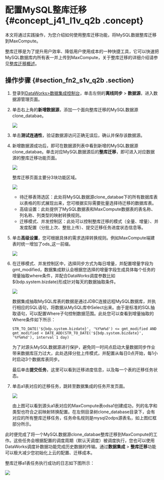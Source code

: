 # 配置MySQL整库迁移 {#concept_j41_l1v_q2b .concept}

本文将通过实践操作，为您介绍如何使用整库迁移功能，将MySQL数据整库迁移到MaxCompute。

整库迁移是为了提升用户效率、降低用户使用成本的一种快捷工具，它可以快速把MySQL数据库内所有表一并上传到MaxCompute，关于整库迁移的详细介绍请参见[整库迁移概述](cn.zh-CN/使用指南/数据集成/整库迁移/整库迁移概述.md#)。

## 操作步骤 {#section_fn2_s1v_q2b .section}

1.  登录到[DataWorks\>数据集成控制台](https://account.aliyun.com/login/mixlogin.htm)，单击左侧的**离线同步** \> **数据源**，进入数据源管理页面。
2.  单击右上角的**新增数据源**，添加一个面向整库迁移的MySQL数据源clone\_databae。

    ![](http://static-aliyun-doc.oss-cn-hangzhou.aliyuncs.com/assets/img/16268/15481778628560_zh-CN.png)

3.  单击**测试连通性**，验证数据源访问正确无误后，确认并保存该数据源。
4.  新增数据源成功后，即可在数据源列表中看到新增的MySQL数据源clone\_databae。单击对应MySQL数据源后的**整库迁移**，即可进入对应数据源的整库迁移功能页面。

    ![](http://static-aliyun-doc.oss-cn-hangzhou.aliyuncs.com/assets/img/16268/15481778628562_zh-CN.png)

    整库迁移页面主要分3块功能区域。

    ![](http://static-aliyun-doc.oss-cn-hangzhou.aliyuncs.com/assets/img/16268/15481778628563_zh-CN.png)

    -   待迁移表筛选区：此处将MySQL数据源clone\_databae下的所有数据库表以表格的形式展现出来，您可根据实际需要批量选择待迁移的数据库表。
    -   高级设置：此处提供了MySQL数据表和MaxCompute数据表的表名称、列名称、列类型的映射转换规则。
    -   迁移模式、并发控制区：此处可以控制整库迁移的模式（全量、增量）、并发度配置（分批上次、整批上传）、提交迁移任务进度状态信息等。
5.  单击**高级设置**，您可根据具体的需求选择转换规则。例如MaxCompute端建表时统一增加了ods\_这一前缀。

    ![](http://static-aliyun-doc.oss-cn-hangzhou.aliyuncs.com/assets/img/16268/15481778628564_zh-CN.png)

6.  在迁移模式、并发控制区中，选择同步方式为每日增量，并配置增量字段为gmt\_modified，数据集成默认会根据您选择的增量字段生成具体每个任务的增量抽取where条件，并配合DataWorks调度参数比如$\{bdp.system.bizdate\}形成针对每天的数据抽取条件。

    ![](http://static-aliyun-doc.oss-cn-hangzhou.aliyuncs.com/assets/img/16268/15481778628565_zh-CN.png)

    数据集成抽取MySQL库表的数据是通过JDBC连接远程MySQL数据库，并执行相应的SQL语句，将数据从MySQL库中Select出来。由于是标准的SQL抽取语句，可以配置Where子句控制数据范围。此处您可以查看到增量抽取的Where条件如下所示：

    ```
    STR_TO_DATE('${bdp.system.bizdate}', '%Y%m%d') <= gmt_modified AND gmt_modified < DATE_ADD(STR_TO_DATE('${bdp.system.bizdate}', '%Y%m%d'), interval 1 day)
    ```

    为了对源头MySQL数据源进行保护，避免同一时间点启动大量数据同步作业带来数据库压力过大，此处选择分批上传模式，并配置从每日0点开始，每1小时启动3个数据库表同步。

    最后单击**提交任务**，这里可以看到迁移进度信息，以及每一个表的迁移任务状态。

7.  单击a1表对应的迁移任务，跳转至数据集成的任务开发页面。

    ![](http://static-aliyun-doc.oss-cn-hangzhou.aliyuncs.com/assets/img/16268/15481778628566_zh-CN.png)

    由上图可以看到源头a1表对应的MaxCompute表odsa1创建成功，列的名字和类型也符合之前映射转换配置。在左侧目录树clone\_database目录下，会有对应的所有整库迁移任务，任务命名规则是mysql2odps源表名，如上图红框部分所示。


此时便完成了将一个MySQL数据源clone\_databae整库迁移到MaxCompute的工作。这些任务会根据配置的调度周期（默认天调度）被调度执行，您也可以使用DataWorks调度补数据功能完成历史数据的传输。通过**数据集成** \> **整库迁移**功能可以极大减少您初始化上云的配置、迁移成本。

整库迁移a1表任务执行成功的日志如下图所示：

![](http://static-aliyun-doc.oss-cn-hangzhou.aliyuncs.com/assets/img/16268/15481778628567_zh-CN.png)

